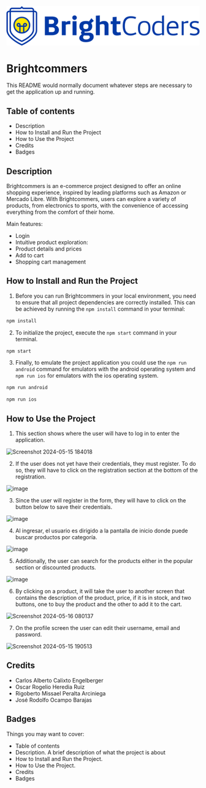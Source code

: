 ![BrightCoders Logo](img/logo.png)

# Brightcommers

This README would normally document whatever steps are necessary to get the application up and running.

## Table of contents

- Description
- How to Install and Run the Project
- How to Use the Project
- Credits
- Badges

  
## Description

Brightcommers is an e-commerce project designed to offer an online shopping experience, inspired by leading platforms such as Amazon or Mercado Libre. With Brightcommers, users can explore a variety of products, from electronics to sports, with the convenience of accessing everything from the comfort of their home.

Main features:

- Login
- Intuitive product exploration:
- Product details and prices
- Add to cart
- Shopping cart management

## How to Install and Run the Project

1. Before you can run Brightcommers in your local environment, you need to ensure that all project dependencies are correctly installed. This can be achieved by running the `npm install` command in your terminal:

```bash
npm install
```

2. To initialize the project, execute the `npm start` command in your terminal.

```bash
npm start
```
3. Finally, to emulate the project application you could use the `npm run android` command for emulators with the android operating system and `npm run ios` for emulators with the ios operating system.

```bash
npm run android
```

```bash
npm run ios
```

## How to Use the Project

1. This section shows where the user will have to log in to enter the application.

![Screenshot 2024-05-15 184018](https://github.com/BrightCoders-Institute/s8pf-s8a1-final-project-team-3/assets/60717142/3f7dbff4-90fe-4e89-bc85-269ee85fbbcc)

2. If the user does not yet have their credentials, they must register. To do so, they will have to click on the registration section at the bottom of the registration.

![image](https://github.com/BrightCoders-Institute/s8pf-s8a1-final-project-team-3/assets/60717142/2c3ecfda-80fb-4a65-8e39-e7a1df33e84d)

3. Since the user will register in the form, they will have to click on the button below to save their credentials.

![image](https://github.com/BrightCoders-Institute/s8pf-s8a1-final-project-team-3/assets/60717142/edcae830-a731-4013-8152-633047edfa90)

4. Al ingresar, el usuario es dirigido a la pantalla de inicio donde puede buscar productos por categoría.

![image](https://github.com/BrightCoders-Institute/s8pf-s8a1-final-project-team-3/assets/60717142/c5bfcf69-c069-4ff8-baf3-76f4468619ef)

5. Additionally, the user can search for the products either in the popular section or discounted products.

![image](https://github.com/BrightCoders-Institute/s8pf-s8a1-final-project-team-3/assets/60717142/eb59ebcf-fd31-4361-aa98-5b42a5c2b05e)

6. By clicking on a product, it will take the user to another screen that contains the description of the product, price, if it is in stock, and two buttons, one to buy the product and the other to add it to the cart.

![Screenshot 2024-05-16 080137](https://github.com/BrightCoders-Institute/s8pf-s8a1-final-project-team-3/assets/60717142/62c7228a-cd8a-415c-9181-f2f741751373)

7. On the profile screen the user can edit their username, email and password.

![Screenshot 2024-05-15 190513](https://github.com/BrightCoders-Institute/s8pf-s8a1-final-project-team-3/assets/60717142/ccde2ff6-370e-4792-ae4e-0909a56b5e42)

## Credits
- Carlos Alberto Calixto Engelberger
- Oscar Rogelio Heredia Ruiz
- Rigoberto Missael Peralta Arciniega
- José Rodolfo Ocampo Barajas

## Badges

Things you may want to cover:
- Table of contents
- Description. A brief description of what the project is about
- How to Install and Run the Project.
- How to Use the Project.
- Credits
- Badges

